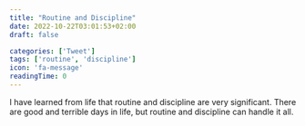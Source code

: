 ```yaml
---
title: "Routine and Discipline"
date: 2022-10-22T03:01:53+02:00
draft: false

categories: ['Tweet']
tags: ['routine', 'discipline']
icon: 'fa-message'
readingTime: 0
---
```

I have learned from life that routine and discipline are very significant. There are good and terrible days in life, but routine and discipline can handle it all.
